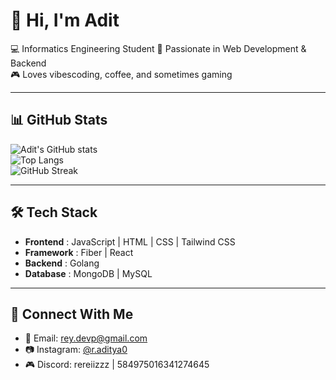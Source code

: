 # 👋 Hi, I'm Adit  

💻 Informatics Engineering Student 
🚀 Passionate in Web Development & Backend  
🎮 Loves vibescoding, coffee, and sometimes gaming  

---

## 📊 GitHub Stats  

![Adit's GitHub stats](https://github-readme-stats.vercel.app/api?username=rey-devp&show_icons=true&theme=tokyonight)  
![Top Langs](https://github-readme-stats.vercel.app/api/top-langs/?username=rey-devp&layout=compact&theme=tokyonight)  
![GitHub Streak](https://github-readme-streak-stats.herokuapp.com/?user=rey-devp&theme=tokyonight)  

---

## 🛠️ Tech Stack  

- **Frontend** : JavaScript | HTML | CSS | Tailwind CSS  
- **Framework** : Fiber | React 
- **Backend** : Golang  
- **Database** : MongoDB | MySQL  

---

## 🤝 Connect With Me  

- 📧 Email: [rey.devp@gmail.com](mailto:rey.devp@gmail.com)  
- 📷 Instagram: [@r.aditya0](https://www.instagram.com/r.aditya0?igsh=MTNhYW1pcWgzeXJ4ZQ==)  
- 🎮 Discord: rereiizzz | 584975016341274645  

